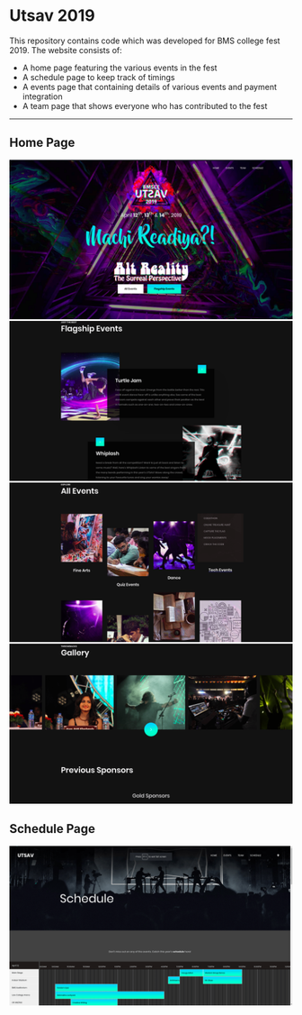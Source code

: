 # Utsav 2019

This repository contains code which was developed for BMS college fest 2019. The website consists of:
- A home page featuring the various events in the fest
- A schedule page to keep track of timings
- A events page that containing details of various events and payment integration
- A team page that shows everyone who has contributed to the fest

---

## Home Page
<img src="https://github.com/niteshsrivats/Utsav-2019/blob/images/images/Home%20-%201-min.png">
<img src="https://github.com/niteshsrivats/Utsav-2019/blob/images/images/Home%20-%202-min.png">
<img src="https://github.com/niteshsrivats/Utsav-2019/blob/images/images/Home%20-%203-min.png">
<img src="https://github.com/niteshsrivats/Utsav-2019/blob/images/images/Home%20-%204-min.png">

## Schedule Page
<img src="https://github.com/niteshsrivats/Utsav-2019/blob/images/images/Schedule-min.png">
